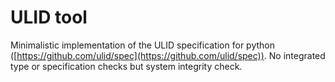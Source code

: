 # ULID tool

Minimalistic implementation of the ULID specification for python 
([https://github.com/ulid/spec](https://github.com/ulid/spec)).
No integrated type or specification checks but system integrity check.

